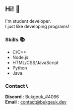 ## Hi! 👋
I'm student developer.  
I just like developing programs!

### Skills 📚
* C/C++
* Node.js
* HTML/CSS/JavaScript
* Python
* Java

### Contact 📞
**Discord** : Bukgeuk_#4066  
**Email** : contact@bukgeuk.dev
